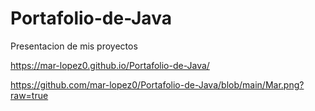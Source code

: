 # Portafolio-de-Java

Presentacion de mis proyectos

https://mar-lopez0.github.io/Portafolio-de-Java/

https://github.com/mar-lopez0/Portafolio-de-Java/blob/main/Mar.png?raw=true
